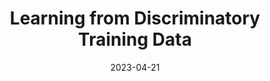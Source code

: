 ---
layout: default 
title: "Learning from Discriminatory Training Data"
authors: Przemyslaw A. Grabowicz, Nicholas Perello, and Kenta Takatsu
year: 2023
date: "2023-04-21"
link: https://arxiv.org/abs/1912.08189
publication: AAAI/ACM Conference on Artificial Intelligence, Ethics, and Society
category: Publication in Computer Science
---